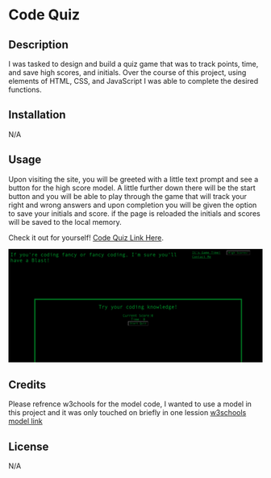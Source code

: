 # Code Quiz

## Description

I was tasked to design and build a quiz game that was to track points, time, and save high scores, and initials. Over the course of this project, using elements of HTML, CSS, and JavaScript I was able to complete the desired functions.

## Installation

N/A

## Usage

Upon visiting the site, you will be greeted with a little text prompt and see a button for the high score model. A little further down there will be the start button and you will be able to play through the game that will track your right and wrong answers and upon completion you will be given the option to save your initials and score. if the page is reloaded the initials and scores will be saved to the local memory.

Check it out for yourself! [Code Quiz Link Here](https://philippwinston.github.io/Code-Quiz/).

![alt text](./Assets/images/code-quiz-start.png)

## Credits

Please refrence w3chools for the model code, I wanted to use a model in this project and it was only touched on briefly in one lession [w3schools model link ](https://www.w3schools.com/howto/howto_css_modals.asp)

## License

N/A
